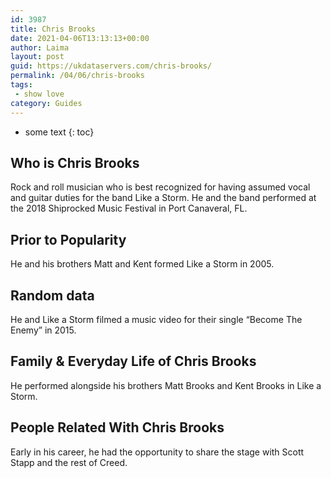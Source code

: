```yaml
---
id: 3987
title: Chris Brooks
date: 2021-04-06T13:13:13+00:00
author: Laima
layout: post
guid: https://ukdataservers.com/chris-brooks/
permalink: /04/06/chris-brooks
tags:
 - show love
category: Guides
---
```


* some text
{: toc}


## Who is Chris Brooks
                  
                  
                  
Rock and roll musician who is best recognized for having assumed vocal and guitar duties for the band Like a Storm. He and the band performed at the 2018 Shiprocked Music Festival in Port Canaveral, FL.
                  
              
            
              
            
                
                
                
## Prior to Popularity
                  
                  
                  
He and his brothers Matt and Kent formed Like a Storm in 2005.
                  
              
            
              
            
                
                
                
## Random data
                  
                  
                  
He and Like a Storm filmed a music video for their single &#8220;Become The Enemy&#8221; in 2015.
                  
              
            
              
            
                
                
                
## Family & Everyday Life of Chris Brooks
                  
                  
                  
He performed alongside his brothers Matt Brooks and Kent Brooks in Like a Storm. 
                  
              
            
              
            
                
                
                
## People Related With Chris Brooks
                  
                  
                  
Early in his career, he had the opportunity to share the stage with Scott Stapp and the rest of Creed.
                  
              
            
              
            
                
              
            
              
              
            
            
              
            
          
          
          